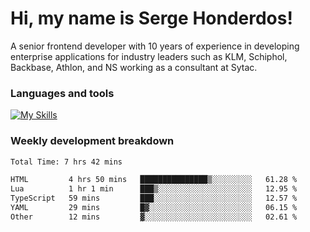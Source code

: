 # Hi, my name is Serge Honderdos!

A senior frontend developer with 10 years of experience in developing enterprise applications for industry leaders such as KLM, Schiphol, Backbase, Athlon, and NS working as a consultant at Sytac.

### Languages and tools
[![My Skills](https://skillicons.dev/icons?i=js,ts,angular,react,vue,nodejs,sqlite,postgres,mongodb,git,azure)](#)

### Weekly development breakdown
<!--START_SECTION:waka-->

```txt
Total Time: 7 hrs 42 mins

HTML         4 hrs 50 mins   ███████████████▒░░░░░░░░░   61.28 %
Lua          1 hr 1 min      ███▒░░░░░░░░░░░░░░░░░░░░░   12.95 %
TypeScript   59 mins         ███░░░░░░░░░░░░░░░░░░░░░░   12.57 %
YAML         29 mins         █▓░░░░░░░░░░░░░░░░░░░░░░░   06.15 %
Other        12 mins         ▓░░░░░░░░░░░░░░░░░░░░░░░░   02.61 %
```

<!--END_SECTION:waka-->
